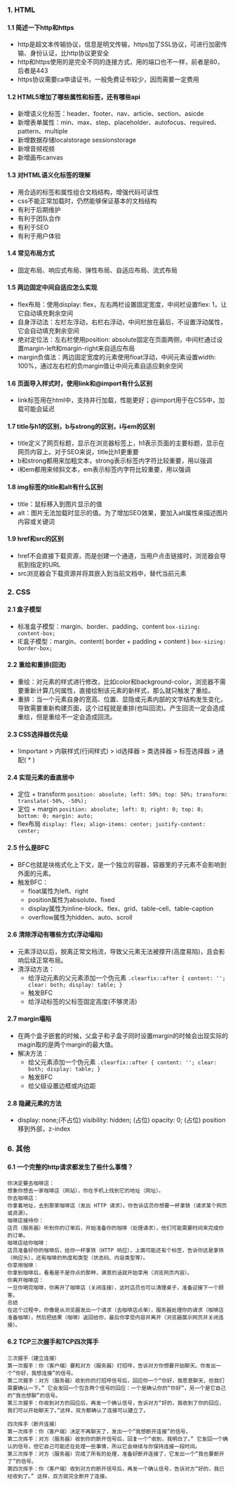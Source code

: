 ### 1. HTML
#### 1.1 简述一下http和https
- http是超文本传输协议，信息是明文传输，https加了SSL协议，可进行加密传输、身份认证，比http协议更安全
- http和https使用的是完全不同的连接方式，用的端口也不一样，前者是80，后者是443
- https协议需要ca申请证书，一般免费证书较少，因而需要一定费用

#### 1.2 HTML5增加了哪些属性和标签，还有哪些api
- 新增语义化标签：header、footer、nav、article、section、asicde
- 新增表单属性：min、max、step、placeholder、autofocus、required、pattern、multiple
- 新增数据存储localstorage sessionstorage
- 新增音频视频
- 新增画布canvas

#### 1.3 对HTML语义化标签的理解
- 用合适的标签和属性组合文档结构，增强代码可读性
- css不能正常加载时，仍然能够保证基本的文档结构
- 有利于后期维护
- 有利于团队合作
- 有利于SEO
- 有利于用户体验

#### 1.4 常见布局方式
- 固定布局、响应式布局、弹性布局、自适应布局、流式布局

#### 1.5 两边固定中间自适应怎么实现
- flex布局：使用display: flex，左右两栏设置固定宽度，中间栏设置flex: 1，让它自动填充剩余空间
- 自身浮动法：左栏左浮动，右栏右浮动，中间栏放在最后，不设置浮动属性，它会自动填充剩余空间
- 绝对定位法：左右栏使用position: absolute固定在页面两侧，中间栏通过设置margin-left和margin-right来自适应布局
- margin负值法：两边固定宽度的元素使用float浮动，中间元素设置width: 100%，通过左右栏的负margin值让中间元素自适应剩余空间

#### 1.6 页面导入样式时，使用link和@import有什么区别
- link标签用在html中，支持并行加载，性能更好；@import用于在CSS中，加载可能会延迟

#### 1.7 title与h1的区别，b与strong的区别，i与em的区别
- title定义了网页标题，显示在浏览器标签上，h1表示页面的主要标题，显示在网页内容上。对于SEO来说，title比h1更重要
- b和strong都用来加粗文本，strong表示标签内字符比较重要，用以强调
- i和em都用来倾斜文本，em表示标签内字符比较重要，用以强调

#### 1.8 img标签的title和alt有什么区别
- title：鼠标移入到图片显示的值
- alt：图片无法加载时显示的值。为了增加SEO效果，要加入alt属性来描述图片内容或关键词

#### 1.9 href和src的区别
- href不会直接下载资源，而是创建一个通道，当用户点击链接时，浏览器会导航到指定的URL
- src浏览器会下载资源并将其嵌入到当前文档中，替代当前元素


### 2. CSS
#### 2.1 盒子模型
- 标准盒子模型：margin、border、padding、content `box-sizing: content-box;`
- IE盒子模型：margin、content( border + padding + content ) `box-sizing: border-box;`

#### 2.2 重绘和重排(回流)
- 重绘：对元素的样式进行修改，比如color和background-color，浏览器不需要重新计算几何属性，直接绘制该元素的新样式，那么就只触发了重绘。
- 重排：当一个元素自身的宽高、位置、显隐或元素内部的文字结构发生变化，导致需要重新构建页面，这个过程就是重排(也叫回流)。产生回流一定会造成重绘，但是重绘不一定会造成回流。

#### 2.3 CSS选择器优先级
- !important > 内联样式(行间样式) > id选择器 > 类选择器 > 标签选择器 > 通配( * )

#### 2.4 实现元素的垂直居中
- 定位 + transform  `position: absolute; left: 50%; top: 50%; transform: translate(-50%, -50%);`
- 定位 + margin `position: absolute; left: 0; right: 0; top: 0; bottom: 0; margin: auto;`
- flex布局  `display: flex; align-items: center; justify-content: center;`

#### 2.5 什么是BFC
- BFC也就是块格式化上下文，是一个独立的容器，容器里的子元素不会影响到外面的元素。
- 触发BFC：
  - float属性为left、right
  - position属性为absolute、fixed
  - display属性为inline-block、flex、grid、table-cell、table-caption
  - overflow属性为hidden、auto、scroll

#### 2.6 清除浮动有哪些方式(浮动塌陷)
- 元素浮动以后，脱离正常文档流，导致父元素无法被撑开(高度易陷)，且会影响后续正常布局。
- 清浮动方法：
  - 给浮动元素的父元素添加一个伪元素	`.clearfix::after { content: ''; clear: both; display: table; }`
  - 触发BFC
  - 给浮动标签的父标签固定高度(不够灵活)

#### 2.7 margin塌陷
- 在两个盒子嵌套的时候，父盒子和子盒子同时设置margin的时候会出现实际的magin取的是两个margin的最大值。
- 解决方法：
  - 给父元素添加一个伪元素	`.clearfix::after { content: ''; clear: both; display: table; }`
  - 触发BFC
  - 给父级设置边框或内边距

#### 2.8 隐藏元素的方法
- display: none;(不占位)	 visibility: hidden; (占位) 	opacity: 0; (占位)  position 移到外部，z-index 

### 6. 其他
#### 6.1 一个完整的http请求都发生了些什么事情？
```
你决定要去咖啡店：
想象你想去一家咖啡店（网站），你在手机上找到它的地址（网址）。
你去咖啡店：
你拿着地址，去到那家咖啡店（发出 HTTP 请求）。你告诉店员你想要一杯拿铁（请求某个网页或资源）。
咖啡店接待你：
店员（服务器）听到你的订单后，开始准备你的咖啡（处理请求），他们可能需要时间来完成你的订单。
咖啡店给你咖啡：
店员准备好你的咖啡后，给你一杯拿铁（HTTP 响应），上面可能还有个标签，告诉你这是拿铁（响应头），还有咖啡的热度和类型（状态码、内容类型等）。
你享用咖啡：
你拿到咖啡后，看看是不是你点的那种，满意的话就开始享用（浏览网页内容）。
你离开咖啡店：
一旦你喝完咖啡，你离开了咖啡店（关闭连接），这时店员也可以清理桌子，准备迎接下一个顾客。
总结
在这个过程中，你像是从浏览器发出一个请求（去咖啡店点单），服务器处理你的请求（咖啡店准备咖啡），然后把结果（咖啡）返回给你，最后你享受内容并离开（浏览器展示网页并关闭连接）。
```

#### 6.2 TCP三次握手和TCP四次挥手
```
三次握手（建立连接）
第一次握手：你（客户端）要和对方（服务器）打招呼，告诉对方你想要开始聊天。你发出一个“你好，我想连接”的信号。
第二次握手：对方（服务器）收到你的打招呼信号后，回应你一个“你好，我愿意聊天，但我们需要确认一下。” 它会发回一个包含两个信号的回应：一个是确认你的“你好”，另一个是它自己的“我也想聊”的信号。
第三次握手：你收到对方的回应后，再发一个确认信号，告诉对方“好的，我收到了你的回应，我们可以开始聊天了。”这样，双方都确认了连接可以建立了。

四次挥手（断开连接）
第一次挥手：你（客户端）决定不再聊天了，发出一个“我想断开连接”的信号。
第二次挥手：对方（服务器）收到你的断开信号后，回复一个“收到，我明白了。” 它发回一个确认的信号，但它自己可能还在处理一些事情，所以它会继续与你保持连接一段时间。
第三次挥手：对方（服务器）完成了所有的处理，准备好断开连接了，它发出一个“我也要断开了”的信号。
第四次挥手：你（客户端）收到对方的断开信号后，再发一个确认信号，告诉对方“好的，我已经收到了。” 这样，双方就完全断开了连接。
```
